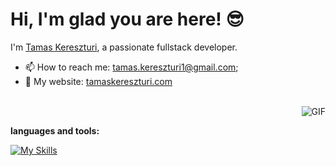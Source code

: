 # Hi, I'm glad you are here! 😎

I'm [Tamas Kereszturi](https://https://www.linkedin.com/in/tamaskereszturi/), a passionate fullstack developer.
  
- 📫 How to reach me: [tamas.kereszturi1@gmail.com](mailto:tamas.kereszturi1@gmail.com);
- 🔗 My website: [tamaskereszturi.com](https://www.tamaskereszturi.com)
<br>
<img align="right" alt="GIF" src="https://github.com/abhisheknaiidu/abhisheknaiidu/blob/master/code.gif?raw=true" width="auto" height="auto" /> 
<br>

**languages and tools:**  

[![My Skills](https://skillicons.dev/icons?i=js,html,css,react,bootstrap,sqlite,py,django,flask,git,github,c,arduino,vscode&perline=7)](https://skillicons.dev)

<br>
